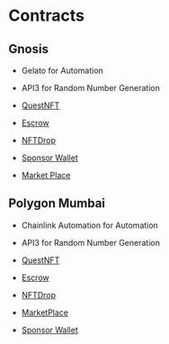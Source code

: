 # Contracts

## Gnosis

- Gelato for Automation
- API3 for Random Number Generation

- [QuestNFT](https://gnosisscan.io/address/0xd52be8da98a65e6bc4901174322e092b71ec98d0) 
- [Escrow](https://gnosisscan.io/address/0x0B6DBBF6Bb9A7d4D2da00f27E21cb8b640C3251C)
- [NFTDrop](https://gnosisscan.io/address/0xf80e25CC37582CE8B2653af3AD93f902cF333C87)
- [Sponsor Wallet](https://gnosisscan.io/address/0x089b224727D13Aa07C545E84Ee43899E600F0C02)
- [Market Place](https://gnosisscan.io/address/0x13a2c109a9506b54f936724a5a318db7c5d4995e)

## Polygon Mumbai

- Chainlink Automation for Automation
- API3 for Random Number Generation

- [QuestNFT](https://mumbai.polygonscan.com/address/0x71d6ba857843038962bd44cf93039ed0807c5087)
- [Escrow](https://mumbai.polygonscan.com/address/0x6a7C4247D21B8A7d8a1471Fdee84abaDf1E3491c)
- [NFTDrop](https://mumbai.polygonscan.com/address/0x7c86e120fd47904a7bd80d8964214a6fcc54cbff)
- [MarketPlace](https://mumbai.polygonscan.com/address/0x79aa33205c517219f384f2e044c8bf468087aada)
- [Sponsor Wallet](https://mumbai.polygonscan.com/address/0xBBDc04b3001F5B0E197f3b8CaCe675f59547d2e9)

## 